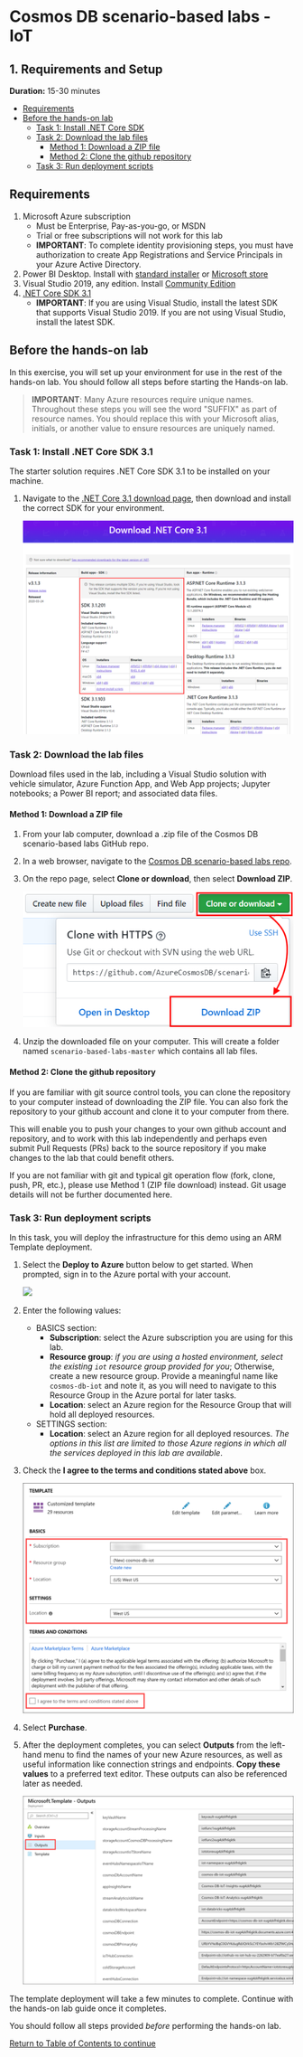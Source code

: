 # Cosmos DB scenario-based labs - IoT

## 1. Requirements and Setup

**Duration:** 15-30 minutes

<!-- TOC -->
- [Requirements](#Requirements)
- [Before the hands-on lab](#before-the-hands-on-lab)
  - [Task 1: Install .NET Core SDK](#task-1-install-net-core-sdk-31)
  - [Task 2: Download the lab files](#task-2-download-the-lab-files)
    - [Method 1: Download a ZIP file](#method-1-download-a-zip-file)
    - [Method 2: Clone the github repository](#method-2-clone-the-github-repository)
  - [Task 3: Run deployment scripts](#task-3-run-deployment-scripts)
<!-- /TOC -->

## Requirements

1. Microsoft Azure subscription
   - Must be Enterprise, Pay-as-you-go, or MSDN
   - Trial or free subscriptions will not work for this lab
   - **IMPORTANT**: To complete identity provisioning steps, you must have authorization to create App Registrations and Service Principals in your Azure Active Directory.
2. Power BI Desktop. Install with [standard installer](https://powerbi.microsoft.com/desktop/) or [Microsoft store](https://www.microsoft.com/p/power-bi-desktop/9ntxr16hnw1t)
3. Visual Studio 2019, any edition. Install [Community Edition](https://visualstudio.microsoft.com/vs/)
4. [.NET Core SDK 3.1](https://dotnet.microsoft.com/download/dotnet-core/3.1)
   - **IMPORTANT**: If you are using Visual Studio, install the latest SDK that supports Visual Studio 2019. If you are not using Visual Studio, install the latest SDK.

## Before the hands-on lab

In this exercise, you will set up your environment for use in the rest of the hands-on lab. You should follow all steps before starting the Hands-on lab.

> **IMPORTANT**: Many Azure resources require unique names. Throughout these steps you will see the word "SUFFIX" as part of resource names. You should replace this with your Microsoft alias, initials, or another value to ensure resources are uniquely named.

### Task 1: Install .NET Core SDK 3.1

The starter solution requires .NET Core SDK 3.1 to be installed on your machine.

1. Navigate to the [.NET Core 3.1 download page](https://dotnet.microsoft.com/download/dotnet-core/3.1), then download and install the correct SDK for your environment.

   ![The webpage is displayed with the SDK download section highlighted.](../media/dotnet-sdk-3-1.png 'Download .NET Core 3.1')

### Task 2: Download the lab files

Download files used in the lab, including a Visual Studio solution with vehicle simulator, Azure Function App, and Web App projects; Jupyter notebooks; a Power BI report; and associated data files.

#### Method 1: Download a ZIP file

1. From your lab computer, download a .zip file of the Cosmos DB scenario-based labs GitHub repo.

2. In a web browser, navigate to the [Cosmos DB scenario-based labs repo](https://github.com/AzureCosmosDB/scenario-based-labs).

3. On the repo page, select **Clone or download**, then select **Download ZIP**.

   ![Download .zip containing the repository](../media/github-download-repo.png 'Download ZIP')

4. Unzip the downloaded file on your computer. This will create a folder named `scenario-based-labs-master` which contains all lab files.

#### Method 2: Clone the github repository

If you are familiar with git source control tools, you can clone the repository to your computer instead of downloading the ZIP file. You can also fork the repository to your github account and clone it to your computer from there.

This will enable you to push your changes to your own github account and repository, and to work with this lab independently and perhaps even submit Pull Requests (PRs) back to the source repository if you make changes to the lab that could benefit others.

If you are not familiar with git and typical git operation flow (fork, clone, push, PR, etc.), please use Method 1 (ZIP file download) instead. Git usage details will not be further documented here.

### Task 3: Run deployment scripts

In this task, you will deploy the infrastructure for this demo using an ARM Template deployment.

1. Select the **Deploy to Azure** button below to get started. When prompted, sign in to the Azure portal with your account.

   <a href="https://portal.azure.com/#create/Microsoft.Template/uri/https%3A%2F%2Fraw.githubusercontent.com%2FAzureCosmosDB%2Fscenario-based-labs%2Fmaster%2FIoT%2Fdeploy%2Flab.deploy.json" target="_blank">
   <img src="http://azuredeploy.net/deploybutton.png"/>
   </a>

2. Enter the following values:

   - BASICS section:
     - **Subscription**: select the Azure subscription you are using for this lab.
     - **Resource group**: _if you are using a hosted environment, select the existing `iot` resource group provided for you_; Otherwise, create a new resource group. Provide a meaningful name like `cosmos-db-iot` and note it, as you will need to navigate to this Resource Group in the Azure portal for later tasks.
     - **Location**: select an Azure region for the Resource Group that will hold all deployed resources.
   - SETTINGS section:
     - **Location**: select an Azure region for all deployed resources. _The options in this list are limited to those Azure regions in which all the services deployed in this lab are available_.

3. Check the **I agree to the terms and conditions stated above** box.

   ![The fields are completed as shown.](../media/portal-template-deploy-hol.png 'Custom template form')

4. Select **Purchase**.

5. After the deployment completes, you can select **Outputs** from the left-hand menu to find the names of your new Azure resources, as well as useful information like connection strings and endpoints. **Copy these values** to a preferred text editor. These outputs can also be referenced later as needed.

   ![The outputs are displayed after the template deployment is completed.](../media/portal-deployment-outputs.png 'Microsoft Template - Outputs')

The template deployment will take a few minutes to complete. Continue with the hands-on lab guide once it completes.

You should follow all steps provided _before_ performing the hands-on lab.

[Return to Table of Contents to continue](./README.md)

